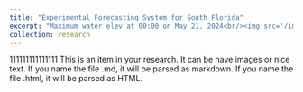```yaml
---
title: "Experimental Forecasting System for South Florida"
excerpt: "Maximum water elev at 00:00 on May 21, 2024<br/><img src='/images/research_image1.png'>"
collection: research
---
```


111111111111111
This is an item in your research. It can be have images or nice text. If you name the file .md, it will be parsed as markdown. If you name the file .html, it will be parsed as HTML. 
